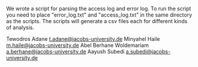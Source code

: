 We wrote a script for parsing the access log and error log.
To run the script you need to place "error_log.txt" and "access_log.txt" in the same directory as the scripts.
The scripts will generate a csv files each for different kinds of analysis.

Tewodros Adane t.adane@jacobs-university.de
Minyahel Haile m.haile@jacobs-university.de
Abel Berhane Woldemariam a.berhane@jacobs-university.de
Aayush Subedi a.subedi@jacobs-university.de
